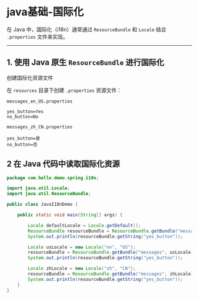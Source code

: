 # java基础-国际化

在 Java 中，国际化（i18n）通常通过 `ResourceBundle` 和 `Locale` 结合 `.properties` 文件来实现。

---

## 1. 使用 Java 原生 `ResourceBundle` 进行国际化

创建国际化资源文件

在 `resources` 目录下创建 `.properties` 资源文件：


`messages_en_US.properties`
```properties
yes_button=Yes
no_button=No
```

`messages_zh_CN.properties`
```properties
yes_button=是
no_button=否
```


## 2 在 Java 代码中读取国际化资源
```java
package com.hello.demo.spring.i18n;

import java.util.Locale;
import java.util.ResourceBundle;

public class JavaI18nDemo {

    public static void main(String[] args) {

        Locale defaultLocale = Locale.getDefault();
        ResourceBundle resourceBundle = ResourceBundle.getBundle("messages", defaultLocale);
        System.out.println(resourceBundle.getString("yes_button"));

        Locale usLocale = new Locale("en", "US");
        resourceBundle = ResourceBundle.getBundle("messages", usLocale);
        System.out.println(resourceBundle.getString("yes_button"));

        Locale zhLocale = new Locale("zh", "CN");
        resourceBundle = ResourceBundle.getBundle("messages", zhLocale);
        System.out.println(resourceBundle.getString("yes_button"));
    }
}

```

